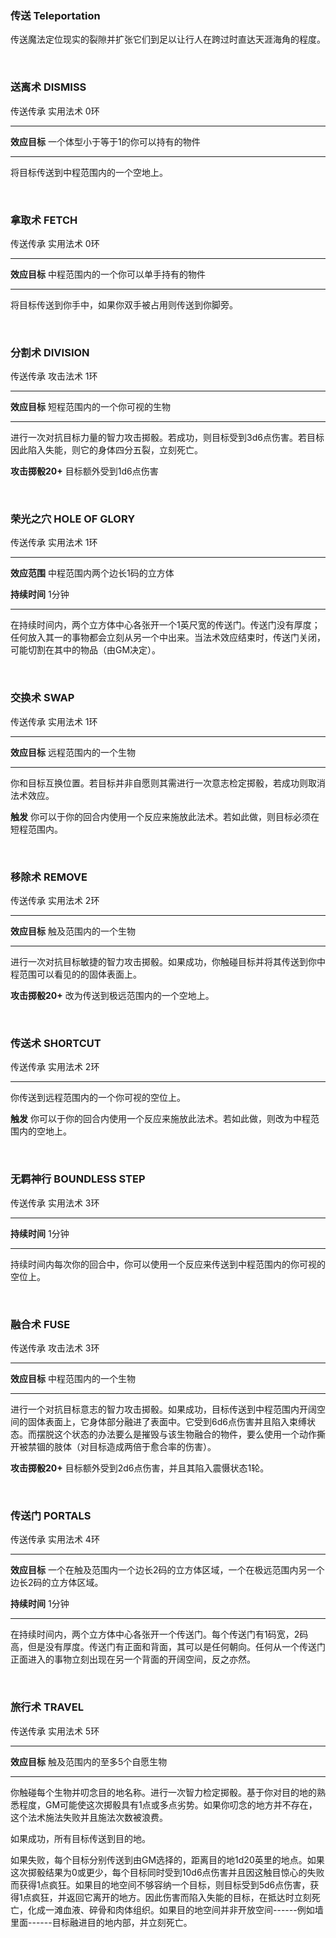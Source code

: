 ### 传送 Teleportation

传送魔法定位现实的裂隙并扩张它们到足以让行人在跨过时直达天涯海角的程度。

 

### 送离术 **DISMISS**

传送传承 实用法术 0环

------------------------------------------------------------------------

**效应目标** 一个体型小于等于1的你可以持有的物件

------------------------------------------------------------------------

将目标传送到中程范围内的一个空地上。

 

### 拿取术 **FETCH**

传送传承 实用法术 0环

------------------------------------------------------------------------

**效应目标** 中程范围内的一个你可以单手持有的物件

------------------------------------------------------------------------

将目标传送到你手中，如果你双手被占用则传送到你脚旁。

 

### 分割术 **DIVISION**

传送传承 攻击法术 1环

------------------------------------------------------------------------

**效应目标** 短程范围内的一个你可视的生物

------------------------------------------------------------------------

进行一次对抗目标力量的智力攻击掷骰。若成功，则目标受到3d6点伤害。若目标因此陷入失能，则它的身体四分五裂，立刻死亡。

**攻击掷骰20+** 目标额外受到1d6点伤害

 

### 荣光之穴 **HOLE OF GLORY**

传送传承 实用法术 1环

------------------------------------------------------------------------

**效应范围** 中程范围内两个边长1码的立方体

**持续时间** 1分钟

------------------------------------------------------------------------

在持续时间内，两个立方体中心各张开一个1英尺宽的传送门。传送门没有厚度；任何放入其一的事物都会立刻从另一个中出来。当法术效应结束时，传送门关闭，可能切割在其中的物品（由GM决定）。

 

### 交换术 **SWAP**

传送传承 实用法术 1环

------------------------------------------------------------------------

**效应目标** 远程范围内的一个生物

------------------------------------------------------------------------

你和目标互换位置。若目标并非自愿则其需进行一次意志检定掷骰，若成功则取消法术效应。

**触发**
你可以于你的回合内使用一个反应来施放此法术。若如此做，则目标必须在短程范围内。

 

### 移除术 **REMOVE**

传送传承 实用法术 2环

------------------------------------------------------------------------

**效应目标** 触及范围内的一个生物

------------------------------------------------------------------------

进行一次对抗目标敏捷的智力攻击掷骰。如果成功，你触碰目标并将其传送到你中程范围可以看见的的固体表面上。

**攻击掷骰20+** 改为传送到极远范围内的一个空地上。

 

### 传送术 **SHORTCUT**

传送传承 实用法术 2环

------------------------------------------------------------------------

你传送到远程范围内的一个你可视的空位上。

**触发**
你可以于你的回合内使用一个反应来施放此法术。若如此做，则改为中程范围内的空地上。

 

### 无羁神行 **BOUNDLESS STEP**

传送传承 实用法术 3环

------------------------------------------------------------------------

**持续时间** 1分钟

------------------------------------------------------------------------

持续时间内每次你的回合中，你可以使用一个反应来传送到中程范围内的你可视的空位上。

 

### 融合术 **FUSE**

传送传承 攻击法术 3环

------------------------------------------------------------------------

**效应目标** 中程范围内的一个生物

------------------------------------------------------------------------

进行一个对抗目标意志的智力攻击掷骰。如果成功，目标传送到中程范围内开阔空间的固体表面上，它身体部分融进了表面中。它受到6d6点伤害并且陷入束缚状态。而摆脱这个状态的办法要么是摧毁与该生物融合的物件，要么使用一个动作撕开被禁锢的肢体（对目标造成两倍于愈合率的伤害）。

**攻击掷骰20+** 目标额外受到2d6点伤害，并且其陷入震慑状态1轮。

 

### 传送门 **PORTALS**

传送传承 实用法术 4环

------------------------------------------------------------------------

**效应目标**
一个在触及范围内一个边长2码的立方体区域，一个在极远范围内另一个边长2码的立方体区域。

**持续时间** 1分钟

------------------------------------------------------------------------

在持续时间内，两个立方体中心各张开一个传送门。每个传送门有1码宽，2码高，但是没有厚度。传送门有正面和背面，其可以是任何朝向。任何从一个传送门正面进入的事物立刻出现在另一个背面的开阔空间，反之亦然。

 

### 旅行术 **TRAVEL**

传送传承 实用法术 5环

------------------------------------------------------------------------

**效应目标** 触及范围内的至多5个自愿生物

------------------------------------------------------------------------

你触碰每个生物并叨念目的地名称。进行一次智力检定掷骰。基于你对目的地的熟悉程度，GM可能使这次掷骰具有1点或多点劣势。如果你叨念的地方并不存在，这个法术施法失败并且施法次数被浪费。

如果成功，所有目标传送到目的地。

如果失败，每个目标分别传送到由GM选择的，距离目的地1d20英里的地点。如果这次掷骰结果为0或更少，每个目标同时受到10d6点伤害并且因这触目惊心的失败而获得1点疯狂。如果目的地空间不够容纳一个目标，则目标受到5d6点伤害，获得1点疯狂，并返回它离开的地方。因此伤害而陷入失能的目标，在抵达时立刻死亡，化成一滩血液、碎骨和肉体组织。如果目的地空间并非开放空间------例如墙里面------目标融进目的地内部，并立刻死亡。
